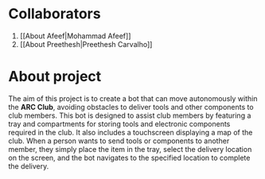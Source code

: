 # Collaborators
1. [[About Afeef|Mohammad Afeef]]
2. [[About Preethesh|Preethesh Carvalho]]

# About project
The aim of this project is to create a bot that can move autonomously within the **ARC Club**, avoiding obstacles to deliver tools and other components to club members. This bot is designed to assist club members by featuring a tray and compartments for storing tools and electronic components required in the club. It also includes a touchscreen displaying a map of the club. When a person wants to send tools or components to another member, they simply place the item in the tray, select the delivery location on the screen, and the bot navigates to the specified location to complete the delivery.

